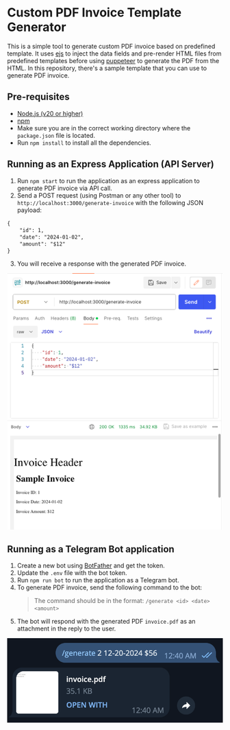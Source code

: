 # Custom PDF Invoice Template Generator
This is a simple tool to generate custom PDF invoice based on predefined template. It uses  [ejs](https://ejs.co/) to inject the data fields and pre-render HTML files from predefined templates before using [puppeteer](https://pptr.dev/api/puppeteer.pdfoptions) to generate the PDF from the HTML. In this repository, there's a sample template that you can use to generate PDF invoice.

## Pre-requisites
- [Node.js (v20 or higher)](https://nodejs.org/en/download/)
- [npm](https://www.npmjs.com/get-npm)
- Make sure you are in the correct working directory where the `package.json` file is located.
- Run `npm install` to install all the dependencies.

## Running as an Express Application (API Server) 
1. Run `npm start` to run the application as an express application to generate PDF invoice via API call. 
2. Send a POST request (using Postman or any other tool) to `http://localhost:3000/generate-invoice` with the following JSON payload:
```
{
    "id": 1,
    "date": "2024-01-02",
    "amount": "$12"
}
```
3. You will receive a response with the generated PDF invoice.

![Sample Response](./images/postman.png)


## Running as a Telegram Bot application
1. Create a new bot using [BotFather](https://core.telegram.org/bots#6-botfather) and get the token.
2. Update the `.env` file with the bot token.
3. Run `npm run bot` to run the application as a Telegram bot.
4. To generate PDF invoice, send the following command to the bot:
   > The command should be in the format: `/generate <id> <date> <amount>`
5. The bot will respond with the generated PDF `invoice.pdf` as an attachment in the reply to the user.
  
![Sample Response](./images/telegram.png)
